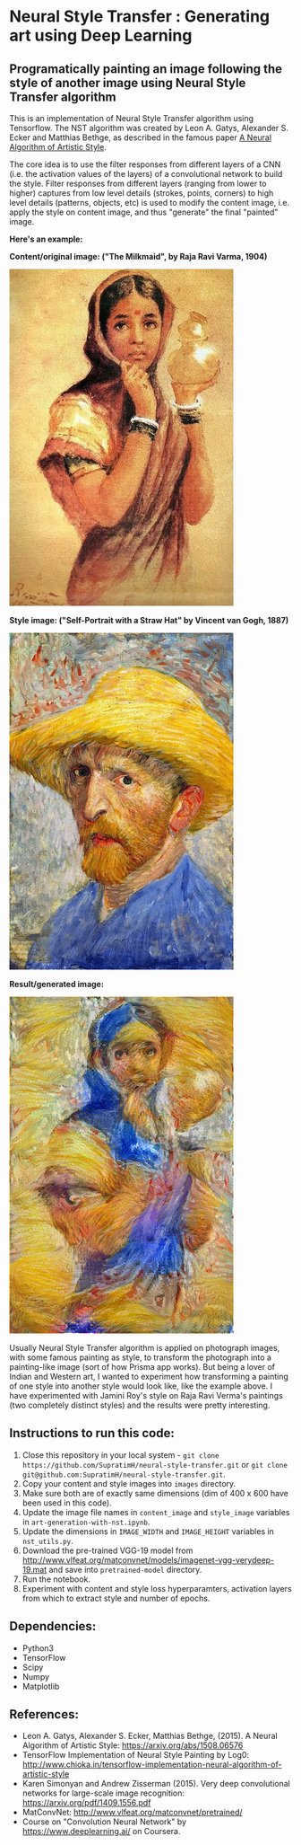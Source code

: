 # Neural Style Transfer : Generating art using Deep Learning
## Programatically painting an image following the style of another image using Neural Style Transfer algorithm
This is an implementation of Neural Style Transfer algorithm using Tensorflow. The NST algorithm was created by Leon A. Gatys, Alexander S. Ecker and Matthias Bethge, as described in the famous paper [A Neural Algorithm of Artistic Style](https://arxiv.org/abs/1508.06576).

The core idea is to use the filter responses from different layers of a CNN (i.e. the activation values of the layers) of a convolutional network to build the style. Filter responses from different layers (ranging from lower to higher) captures from low level details (strokes, points, corners) to high level details (patterns, objects, etc) is used to modify the content image, i.e. apply the style on content image, and thus "generate" the final "painted" image.

<b>Here's an example:</b>

<b>Content/original image: ("The Milkmaid", by Raja Ravi Varma, 1904)</b>

<img src="samples/RRV-the-milkmaid.jpg" width="400px" height="600px"/>

<b>Style image: ("Self-Portrait with a Straw Hat" by Vincent van Gogh, 1887)</b>

<img src="samples/Van_Gogh-Style-400x600.jpg" width="400px" height="600px"/>

<b>Result/generated image:</b>

<img src="samples/RRV-the-milkmaid_to_VanGogh.jpg" width="400px" height="600px"/>

Usually Neural Style Transfer algorithm is applied on photograph images, with some famous painting as style, to transform the photograph into a painting-like image (sort of how Prisma app works). But being a lover of Indian and Western art, I wanted to experiment how transforming a painting of one style into another style would look like, like the example above. I have experimented with Jamini Roy's style on Raja Ravi Verma's paintings (two completely distinct styles) and the results were pretty interesting.

## Instructions to run this code:
1. Close this repository in your local system - `git clone https://github.com/SupratimH/neural-style-transfer.git` or `git clone git@github.com:SupratimH/neural-style-transfer.git`.
2. Copy your content and style images into `images` directory.
3. Make sure both are of exactly same dimensions (dim of 400 x 600 have been used in this code).
4. Update the image file names in `content_image` and `style_image` variables in `art-generation-with-nst.ipynb`.
5. Update the dimensions in `IMAGE_WIDTH` and `IMAGE_HEIGHT` variables in `nst_utils.py`.
6. Download the pre-trained VGG-19 model from http://www.vlfeat.org/matconvnet/models/imagenet-vgg-verydeep-19.mat and save into `pretrained-model` directory.
7. Run the notebook.
8. Experiment with content and style loss hyperparamters, activation layers from which to extract style and number of epochs.

## Dependencies:
- Python3
- TensorFlow
- Scipy
- Numpy
- Matplotlib

## References:
* Leon A. Gatys, Alexander S. Ecker, Matthias Bethge, (2015). A Neural Algorithm of Artistic Style: https://arxiv.org/abs/1508.06576
* TensorFlow Implementation of Neural Style Painting by Log0: http://www.chioka.in/tensorflow-implementation-neural-algorithm-of-artistic-style
* Karen Simonyan and Andrew Zisserman (2015). Very deep convolutional networks for large-scale image recognition: https://arxiv.org/pdf/1409.1556.pdf
* MatConvNet: http://www.vlfeat.org/matconvnet/pretrained/
* Course on "Convolution Neural Network" by https://www.deeplearning.ai/ on Coursera.
